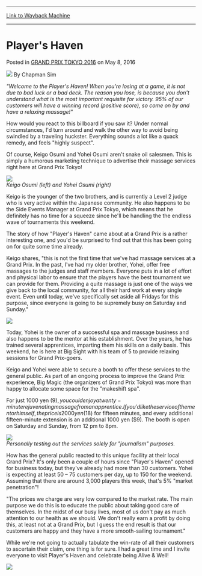 
---
[Link to Wayback Machine](https://web.archive.org/web/20170415142547/http://magic.wizards.com/en/events/coverage/gptok16/players-haven-2016-05-07)

[_metadata_:author]:- "Chapman Sim"
[_metadata_:description]:- "`Welcome to the Player's Haven! When you're losing at a game, it is not due to bad luck or a bad deck. The reason you lose, is because you don't understand what is the most important requisite for victory. 95% of our customers will have a winning record (positive score), so come on by and have a relaxing massage!`&#13; &#13; How would you react to this billboard if you saw it? Under normal circumstances, I'd turn around and walk the other way to avoid being swindled by a traveling huckster. Everything sounds a lot like a quack remedy, and feels `highly suspect`."
[_metadata_:generator]:- "Drupal 7 (http://drupal.org)"
[_metadata_:node]:- "1021386"
[_metadata_:path_date]:- "2016-05-07"
[_metadata_:publish_date]:- "2016-05-08"
[_metadata_:source]:- "div-main-content"
[_metadata_:title]:- "Player's Haven"
[_metadata_:wayback_capture_timestamp]:- "2017-04-15 14:25:47"
[_metadata_:wayback_raw_url]:- "https://web.archive.org/web/20170415142547id_/http://magic.wizards.com/en/events/coverage/gptok16/players-haven-2016-05-07"
[_metadata_:wayback_url]:- "http://magic.wizards.com/en/events/coverage/gptok16/players-haven-2016-05-07"
---


Player's Haven
==============



 Posted in [GRAND PRIX TOKYO 2016](/en/events/coverage/gptok16)
 on May 8, 2016 






![](https://media.magic.wizards.com/styles/auth_small/public/images/person/chapman.jpg)
By Chapman Sim











*"Welcome to the Player's Haven! When you're losing at a game, it is not due to bad luck or a bad deck. The reason you lose, is because you don't understand what is the most important requisite for victory. 95% of our customers will have a winning record (positive score), so come on by and have a relaxing massage!"*


How would you react to this billboard if you saw it? Under normal circumstances, I'd turn around and walk the other way to avoid being swindled by a traveling huckster. Everything sounds a lot like a quack remedy, and feels "highly suspect".


Of course, Keigo Osumi and Yohei Osumi aren't snake oil salesmen. This is simply a humorous marketing technique to advertise their massage services right here at Grand Prix Tokyo!


![](https://media.wizards.com/2016/events/gptok16/gpTokyo2016_Day2_MassageBrothers1.jpg)  
*Keigo Osumi (left) and Yohei Osumi (right)*


Keigo is the younger of the two brothers, and is currently a Level 2 judge who is very active within the Japanese community. He also happens to be the Side Events Manager at Grand Prix Tokyo, which means that he definitely has no time for a squeeze since he'll be handling the the endless wave of tournaments this weekend.


The story of how "Player's Haven" came about at a Grand Prix is a rather interesting one, and you'd be surprised to find out that this has been going on for quite some time already.


Keigo shares, "this is not the first time that we've had massage services at a Grand Prix. In the past, I've had my older brother, Yohei, offer free massages to the judges and staff members. Everyone puts in a lot of effort and physical labor to ensure that the players have the best tournament we can provide for them. Providing a quite massage is just one of the ways we give back to the local community, for all their hard work at every single event. Even until today, we've specifically set aside all Fridays for this purpose, since everyone is going to be supremely busy on Saturday and Sunday."


![](https://media.wizards.com/2016/events/gptok16/gpTokyo2016_Day2_MassageBrothers2.jpg)


Today, Yohei is the owner of a successful spa and massage business and also happens to be the mentor at his establishment. Over the years, he has trained several apprentices, imparting them his skills on a daily basis. This weekend, he is here at Big Sight with his team of 5 to provide relaxing sessions for Grand Prix-goers.


Keigo and Yohei were able to secure a booth to offer these services to the general public. As part of an ongoing process to improve the Grand Prix experience, Big Magic (the organizers of Grand Prix Tokyo) was more than happy to allocate some space for the "makeshift spa".


For just 1000 yen ($9), you could enjoy a twenty-minute rejuvenating massage from an apprentice. If you'd like the service of the mentor himself, the price is 2000 yen ($18) for fifteen minutes, and every additional fifteen-minute extension is an additional 1000 yen ($9). The booth is open on Saturday and Sunday, from 12 pm to 8pm.


![](https://media.wizards.com/2016/events/gptok16/gpTokyo2016_Day2_MassageChapmanSim.jpg)  
*Personally testing out the services solely for "journalism" purposes.*


How has the general public reacted to this unique facility at their local Grand Prix? It's only been a couple of hours since "Player's Haven" opened for business today, but they've already had more than 30 customers. Yohei is expecting at least 50 – 75 customers per day, up to 150 for the weekend. Assuming that there are around 3,000 players this week, that's 5% "market penetration"!


"The prices we charge are very low compared to the market rate. The main purpose we do this is to educate the public about taking good care of themselves. In the midst of our busy lives, most of us don't pay as much attention to our health as we should. We don't really earn a profit by doing this, at least not at a Grand Prix, but I guess the end result is that our customers are happy and they have a more smooth-sailing tournament."


While we're not going to actually tabulate the win-rate of all their customers to ascertain their claim, one thing is for sure. I had a great time and I invite everyone to visit Player's Haven and celebrate being Alive & Well!


![](https://media.wizards.com/2016/events/gptok16/Alive-and-Well.png)







